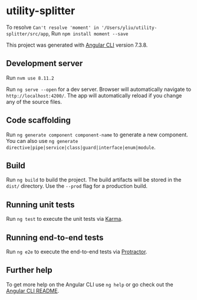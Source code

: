 # utility-splitter

To resolve `Can't resolve 'moment' in '/Users/yliu/utility-splitter/src/app`, Run `npm install moment --save`

This project was generated with [Angular CLI](https://github.com/angular/angular-cli) version 7.3.8.

## Development server

Run `nvm use 8.11.2`

Run `ng serve --open` for a dev server. Browser will automatically navigate to `http://localhost:4200/`. The app will automatically reload if you change any of the source files.

## Code scaffolding

Run `ng generate component component-name` to generate a new component. You can also use `ng generate directive|pipe|service|class|guard|interface|enum|module`.

## Build

Run `ng build` to build the project. The build artifacts will be stored in the `dist/` directory. Use the `--prod` flag for a production build.

## Running unit tests

Run `ng test` to execute the unit tests via [Karma](https://karma-runner.github.io).

## Running end-to-end tests

Run `ng e2e` to execute the end-to-end tests via [Protractor](http://www.protractortest.org/).

## Further help

To get more help on the Angular CLI use `ng help` or go check out the [Angular CLI README](https://github.com/angular/angular-cli/blob/master/README.md).
